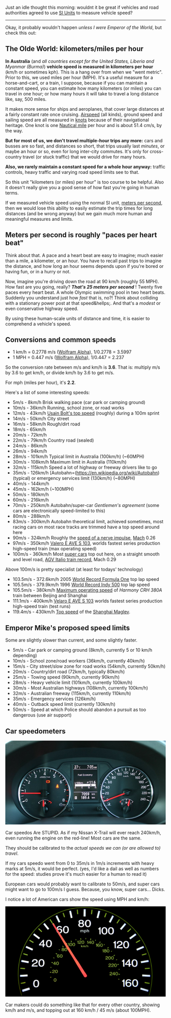<!-- 
.. title: Vehicle speed units
.. slug: speeds
.. date: 2017-10-02 07:42:18 UTC+11:00
.. tags: musings
.. category: 
.. link: 
.. description: 
.. type: text
-->

Just an idle thought this morning: wouldnt it be great if vehicles and road authorities agreed to use [SI Units](https://en.wikipedia.org/wiki/International_System_of_Units) to measure vehicle speed?

<!-- TEASER_END -->
----

Okay, it probably wouldn't happen *unless I were Emperor of the World*, but check this out:

## The Olde World: kilometers/miles per hour

**In Australia** (and *all countries except for the United States, Liberia and Myanmar (Burma)*) **vehicle speed is measured in kilometers per hour** (km/h or sometimes kph).  This is a hang over from when we "went metric". Prior to this, we used miles per hour (MPH).  It's a useful measure for a horse-and-cart, or a train, I suppose, because if you can maintain a constant speed, you can estimate how many kilometers (or miles) you can travel in one hour; or how many hours it will take to travel a long distance like, say, 500 miles.

It makes more sense for ships and aeroplanes, that cover large distances at a fairly constant rate once cruising. [Airspeed](https://en.wikipedia.org/wiki/Airspeed) (all kinds), ground speed and sailing speed are all measured in [knots](https://en.wikipedia.org/wiki/Airspeed) because of their navigational heritage. One knot is one [Nautical mile](https://en.wikipedia.org/wiki/Nautical_mile) per hour and is about 51.4 cm/s, by the way.

**But for most of us, we don't travel multiple-hour trips any more:** cars and busses are so fast, and distances so short, that trips usually last *minutes*, or maybe an hour or so, even for long inter-city commutes. It's only for cross-country travel (or stuck traffic) that we would drive for many hours.

**Also, we rarely maintain a constant speed for a whole hour anyway:** traffic controls, heavy traffic and varying road speed limits see to that.

So this unit "kilometers (or miles) per hour" is too course to be helpful.  Also it doesn't really give you a good sense of how fast you're going in human terms.

If we measured vehicle speed using the normal SI unit, [meters per second](https://en.wikipedia.org/wiki/Metre_per_second), then we would lose this ability to easily estimate the trip times for long distances (and be wrong anyway) but we gain much more human and meaningful measures and limits.

## Meters per second is roughly "paces per heart beat"

Think about that.  A pace and a heart beat are easy to imagine; much easier than a mile, a kilometer, or an hour. You have to recall past trips to imagine the distance, and how long an hour seems depends upon if you're bored or having fun, or in a hurry or not.

Now, imagine you're driving down the road at 90 km/h (roughly 55 MPH).  How fast are you going, really? ***That's 25 meters per second*** !  Twenty five paces every heart beat.  A whole Olympic swimming pool in two heart beats.  Suddenly you understand just how *fast* that is, no?! Think about colliding with a stationary power post at that speed&hellps;. And that's a *modest* or even conservative highway speed.

By using these human-scale units of distance and time, it is easier to comprehend a vehicle's speed.

## Conversions and common speeds

 * 1 km/h = 0.2778 m/s ([Wolfram Alpha](http://www.wolframalpha.com/input/?i=1+km%2Fh)),  1/0.2778 = 3.5997
 * 1 MPH = 0.447 m/s ([Wolfram Alpha](http://www.wolframalpha.com/input/?i=1+mile%2Fhour)),  1/0.447 = 2.237

So the conversion rate between m/s and km/h is **3.6**.  That is: multiply m/s by 3.6 to get km/h, or divide km/h by 3.6 to get m/s.

For mph (miles per hour), it's **2.2**.

Here's a list of some interesting speeds:

 * 5m/s   -   8km/h  Brisk walking pace (car park or camping ground)
 * 10m/s  -  36km/h  Running, school zone, or road works
 * 12m/s  -  43km/h  [Usain Bolt's top speed](http://www.planet-science.com/categories/over-11s/human-body/2012/06/how-fast-is-usain-bolt.aspx) (roughly) during a 100m sprint
 * 14m/s  -  50km/h  City street
 * 16m/s  -  58km/h  Rough/dirt road
 * 18m/s  -  65km/h
 * 20m/s  -  72km/h
 * 22m/s  -  79km/h  Country road (sealed)
 * 24m/s  -  86km/h
 * 26m/s  -  94km/h
 * 28m/s  - 101km/h  Typical limit in Australia (100km/h) (~60MPH)
 * 30m/s  - 108km/h  Maximum limit in Australia (110km/h)
 * 32m/s  - 115km/h  Speed a lot of highway or freeway drivers like to go
 * 35m/s  - 126km/h  [Autobahn=(https://en.wikipedia.org/wiki/Autobahn) (typical) or emergency services limit (130km/h) (~80MPH)
 * 40m/s  - 144km/h
 * 45m/s  - 162km/h  (~100MPH)
 * 50m/s  - 180km/h
 * 60m/s  - 216km/h
 * 70m/s  - 250km/h  Autobahn/super-car *Gentlemen's agreement* (some cars are electronically speed-limited to this)
 * 80m/s  - 288km/h
 * 83m/s  - 300km/h  Autobahn theoretical limit, achieved sometimes, most racing cars on most race tracks are trimmed have a top speed around here
 * 90m/s  - 324km/h  Roughly the [speed of a nerve impulse](https://en.wikipedia.org/wiki/Nerve_conduction_velocity), [Mach](https://en.wikipedia.org/wiki/Mach_number) 0.26
 * 97m/s  - 350km/h  [Valero E AVE S 103](https://en.wikipedia.org/wiki/AVE_Class_103), worlds fastest series production high-speed train (max operating speed)
 * 100m/s - 360km/h  Most [super cars](https://en.wikipedia.org/wiki/Supercar) top out here, on a straight smooth and level road, [AGV Italio train record](http://www.railway-technology.com/features/feature-the-10-fastest-high-speed-trains-in-europe/), Mach 0.29

Above 100m/s is pretty specialist (at least for todays' technology)

 * 103.5m/s - 372.6km/h  2005 [World Record Formula One](https://en.wikipedia.org/wiki/Formula_One_car#Top_speeds) top lap speed
 * 105.5m/s - 379.9km/h  1996 [World Record Indy 500](https://en.wikipedia.org/wiki/Indianapolis_500_records#Lap_Speed_Records) top lap speed
 * 105.5m/s - 380km/h    [Maximum operating speed](http://www.railway-technology.com/features/feature-the-10-fastest-high-speed-trains-in-europe/) of *Harmony CRH 380A* train between Beijing and Shanghai
 * 111.1m/s - 400km/h    [Velaro E AVE S 103](http://www.railway-technology.com/features/feature-the-10-fastest-high-speed-trains-in-europe/) worlds fastest series production high-speed train (test runs)
 * 119.4m/s - 430km/h    [Top speed](http://www.railway-technology.com/features/feature-the-10-fastest-high-speed-trains-in-europe/) of the [Shanghai Maglev](https://en.wikipedia.org/wiki/Shanghai_Maglev_Train).

## Emperor Mike's proposed speed limits

Some are slightly slower than current, and some slightly faster.

 * 5m/s  - Car park or camping ground (8km/h, currently 5 or 10 km/h depending)
 * 10m/s - School zone/road workers (36km/h, currently 40km/h)
 * 15m/s - City street/slow zone for road works (54km/h, currently 50km/h)
 * 20m/s - Country/dirt road (72km/h, typically 80km/h)
 * 25m/s - Towing speed (90km/h, currently 90km/h)
 * 28m/s - Heavy vehicle limit (101km/h, currently 100km/h)
 * 30m/s - Most Australian highways (108km/h, currently 100km/h)
 * 32m/s - Australian freeway (115km/h, currently 110km/h)
 * 35m/s - Emergency services (126km/h)
 * 40m/s - Outback speed limit (currently 130km/h)
 * 50m/s - Speed at which Police should abandon a pursuit as too dangerous (use air support)

## Car speedometers

![](/pixels/dust/Nissan-X-Trail-dash.jpg)

Car speedos Are STUPID. As if my Nissan X-Trail will ever reach 240km/h, even running the engine on the red-line! Most cars are the same.

They should be calibrated to the *actual speeds we can (or are allowed to) travel*.

If my cars speedo went from 0 to 35m/s in 1m/s increments with heavy marks at 5m/s, it would be perfect.  (yes, I'd like a dail as well as numbers for the speed: studies prove it's much easier for a human to read it)

European cars would probably want to calibrate to 50m/s, and super cars might want to go to 100m/s I guess.  Because, you know, super cars&hellip; Dicks.

I notice a lot of American cars show the speed using MPH and km/h:

![](/pixels/dust/american-speedo.jpg)

Car makers could do something like that for every other country, showing km/h and m/s, and topping out at 160 km/h  /  45 m/s  (about 100MPH).

